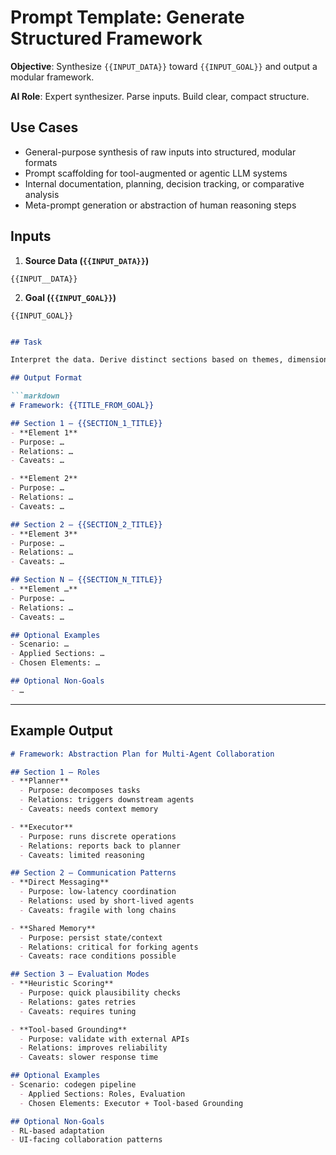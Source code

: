 # Prompt Template: Generate Structured Framework

**Objective**: Synthesize `{{INPUT_DATA}}` toward `{{INPUT_GOAL}}` and output a modular framework.

**AI Role**: Expert synthesizer. Parse inputs. Build clear, compact structure.

## Use Cases

- General-purpose synthesis of raw inputs into structured, modular formats
- Prompt scaffolding for tool-augmented or agentic LLM systems
- Internal documentation, planning, decision tracking, or comparative analysis
- Meta-prompt generation or abstraction of human reasoning steps

## Inputs

1. **Source Data (`{{INPUT_DATA}}`)**
```
{{INPUT__DATA}}
```

2. **Goal (`{{INPUT_GOAL}}`)**
```
{{INPUT_GOAL}}
```

````markdown

## Task

Interpret the data. Derive distinct sections based on themes, dimensions, or logical groupings. Each section should include labeled elements with concise contextual metadata.

## Output Format

```markdown
# Framework: {{TITLE_FROM_GOAL}}

## Section 1 — {{SECTION_1_TITLE}}
- **Element 1**
- Purpose: …
- Relations: …
- Caveats: …

- **Element 2**
- Purpose: …
- Relations: …
- Caveats: …

## Section 2 — {{SECTION_2_TITLE}}
- **Element 3**
- Purpose: …
- Relations: …
- Caveats: …

## Section N — {{SECTION_N_TITLE}}
- **Element …**
- Purpose: …
- Relations: …
- Caveats: …

## Optional Examples
- Scenario: …
- Applied Sections: …
- Chosen Elements: …

## Optional Non-Goals
- …
`````

---

## Example Output

```markdown
# Framework: Abstraction Plan for Multi-Agent Collaboration

## Section 1 — Roles
- **Planner**
  - Purpose: decomposes tasks
  - Relations: triggers downstream agents
  - Caveats: needs context memory

- **Executor**
  - Purpose: runs discrete operations
  - Relations: reports back to planner
  - Caveats: limited reasoning

## Section 2 — Communication Patterns
- **Direct Messaging**
  - Purpose: low-latency coordination
  - Relations: used by short-lived agents
  - Caveats: fragile with long chains

- **Shared Memory**
  - Purpose: persist state/context
  - Relations: critical for forking agents
  - Caveats: race conditions possible

## Section 3 — Evaluation Modes
- **Heuristic Scoring**
  - Purpose: quick plausibility checks
  - Relations: gates retries
  - Caveats: requires tuning

- **Tool-based Grounding**
  - Purpose: validate with external APIs
  - Relations: improves reliability
  - Caveats: slower response time

## Optional Examples
- Scenario: codegen pipeline  
  - Applied Sections: Roles, Evaluation  
  - Chosen Elements: Executor + Tool-based Grounding

## Optional Non-Goals
- RL-based adaptation
- UI-facing collaboration patterns
```
````
